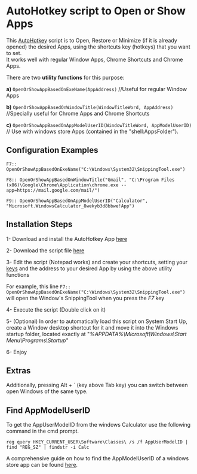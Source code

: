 # AutoHotkey script to Open or Show Apps


This [AutoHotkey](https://www.autohotkey.com/) script is to Open, Restore or Minimize (if it is already opened) the desired Apps, using the shortcuts key (hotkeys) that you want to set.<br /> 
It works well with regular Window Apps, Chrome Shortcuts and Chrome Apps.

There are two **utility functions** for this purpose:

**a)** `OpenOrShowAppBasedOnExeName(AppAddress)` //Useful for regular Window Apps

**b)** `OpenOrShowAppBasedOnWindowTitle(WindowTitleWord, AppAddress)`  //Specially useful for Chrome Apps and Chrome Shortcuts

**c)** `OpenOrShowAppBasedOnAppModelUserID(WindowTitleWord, AppModelUserID)` // Use with windows store Apps (contained in the "shell:AppsFolder\").

## Configuration Examples

`F7:: OpenOrShowAppBasedOnExeName("C:\Windows\System32\SnippingTool.exe")`

`F8:: OpenOrShowAppBasedOnWindowTitle("Gmail", "C:\Program Files (x86)\Google\Chrome\Application\chrome.exe --app=https://mail.google.com/mail/")`

`F9:: OpenOrShowAppBasedOnAppModelUserID("Calculator", "Microsoft.WindowsCalculator_8wekyb3d8bbwe!App")`


## Installation Steps

1- Download and install the AutoHotkey App [here](https://autohotkey.com/download/ahk-install.exe)

2- Download the script file [here](https://github.com/JuanmaMenendez/AutoHotkey-script-Open-Show-Apps/releases/latest/download/AutoHotkey-script-Open-Show-Apps.ahk)

3- Edit the script (Notepad works) and create your shortcuts, setting your [keys](https://autohotkey.com/docs/KeyList.htm) and the address to your desired App by using the above utility functions

For example, this line `F7:: OpenOrShowAppBasedOnExeName("C:\Windows\System32\SnippingTool.exe")`  will open the Window's SnippingTool when you press the *F7* key

4- Execute the script (Double click on it)

5- (Optional) In order to automatically load this script on System Start Up, create a Window desktop shortcut for it and move it into the Windows startup folder, located exactly at "*%APPDATA%\Microsoft\Windows\Start Menu\Programs\Startup*"

6- Enjoy


## Extras

Additionally, pressing Alt + ` (key above Tab key) you can switch between open Windows of the same type.


## Find AppModelUserID

To get the AppUserModelID from the windows Calculator use the following command in the cmd prompt.

`reg query HKEY_CURRENT_USER\Software\Classes\ /s /f AppUserModelID | find "REG_SZ" | findstr -i Calc`

A comprehensive guide on how to find the AppModelUserID of a windows store app can be found [here](https://jcutrer.com/windows/find-aumid).